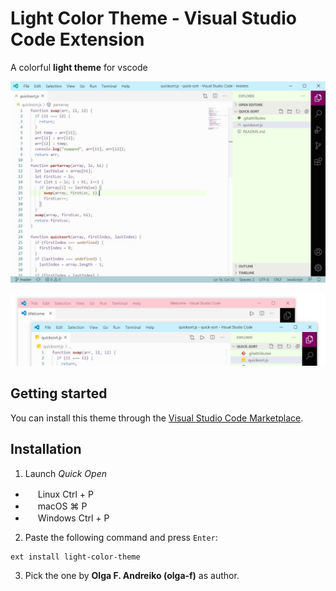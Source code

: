 # Light Color Theme - Visual Studio Code Extension

A colorful **light theme** for vscode

![](https://github.com/olga-f/light-color-theme/raw/master/images/capture.JPG)

![](https://github.com/olga-f/light-color-theme/raw/master/images/screen.JPG)

## Getting started

You can install this theme through the [Visual Studio Code Marketplace](https://marketplace.visualstudio.com/items?itemName=olga-f.light-color-theme).

## Installation

1. Launch _Quick Open_

- <img src="https://www.kernel.org/theme/images/logos/favicon.png" width=16 height=16 /> Linux Ctrl + P
- <img src="https://developer.apple.com/favicon.ico" width=16 height=16 /> macOS ⌘ P
- <img src="https://www.microsoft.com/favicon.ico" width=16 height=16 /> Windows Ctrl + P

2. Paste the following command and press `Enter`:

```shell
ext install light-color-theme

```

3. Pick the one by **Olga F. Andreiko (olga-f)** as author.
